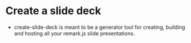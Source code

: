 # Create a slide deck

* create-slide-deck is meant to be a generator tool for creating, building and hosting all your remark.js slide presentations.
